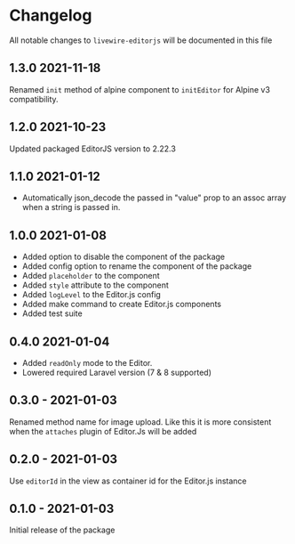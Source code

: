 # Changelog

All notable changes to `livewire-editorjs` will be documented in this file

## 1.3.0 2021-11-18

Renamed `init` method of alpine component to `initEditor` for Alpine v3 compatibility.

## 1.2.0 2021-10-23

Updated packaged EditorJS version to 2.22.3

## 1.1.0 2021-01-12

- Automatically json_decode the passed in "value" prop to an assoc array when a string is passed in.

## 1.0.0 2021-01-08

- Added option to disable the component of the package
- Added config option to rename the component of the package
- Added `placeholder` to the component
- Added `style` attribute to the component
- Added `logLevel` to the Editor.js config
- Added make command to create Editor.js components
- Added test suite

## 0.4.0 2021-01-04

- Added `readOnly` mode to the Editor.
- Lowered required Laravel version (7 & 8 supported)

## 0.3.0 - 2021-01-03

Renamed method name for image upload. 
Like this it is more consistent when the `attaches` plugin of Editor.Js will be added 

## 0.2.0 - 2021-01-03

Use `editorId` in the view as container id for the Editor.js instance

## 0.1.0 - 2021-01-03

Initial release of the package
